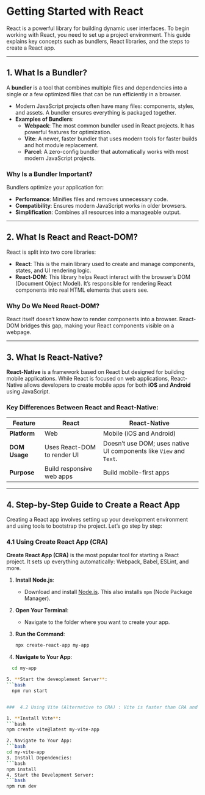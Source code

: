 # Getting Started with React

React is a powerful library for building dynamic user interfaces. To begin working with React, you need to set up a project environment. This guide explains key concepts such as bundlers, React libraries, and the steps to create a React app.

---

## 1. What Is a Bundler?

A **bundler** is a tool that combines multiple files and dependencies into a single or a few optimized files that can be run efficiently in a browser. 

- Modern JavaScript projects often have many files: components, styles, and assets. A bundler ensures everything is packaged together.
- **Examples of Bundlers**: 
  - **Webpack**: The most common bundler used in React projects. It has powerful features for optimization.
  - **Vite**: A newer, faster bundler that uses modern tools for faster builds and hot module replacement.
  - **Parcel**: A zero-config bundler that automatically works with most modern JavaScript projects.

### Why Is a Bundler Important?
Bundlers optimize your application for:
- **Performance**: Minifies files and removes unnecessary code.
- **Compatibility**: Ensures modern JavaScript works in older browsers.
- **Simplification**: Combines all resources into a manageable output.

---

## 2. What Is React and React-DOM?

React is split into two core libraries:
- **React**: This is the main library used to create and manage components, states, and UI rendering logic.
- **React-DOM**: This library helps React interact with the browser’s DOM (Document Object Model). It’s responsible for rendering React components into real HTML elements that users see.

### Why Do We Need React-DOM?
React itself doesn’t know how to render components into a browser. React-DOM bridges this gap, making your React components visible on a webpage.

---

## 3. What Is React-Native?

**React-Native** is a framework based on React but designed for building mobile applications. While React is focused on web applications, React-Native allows developers to create mobile apps for both **iOS** and **Android** using JavaScript.

### Key Differences Between React and React-Native:
| Feature         | React                         | React-Native               |
|-----------------|-------------------------------|----------------------------|
| **Platform**    | Web                           | Mobile (iOS and Android)   |
| **DOM Usage**   | Uses React-DOM to render UI   | Doesn’t use DOM; uses native UI components like `View` and `Text`. |
| **Purpose**     | Build responsive web apps     | Build mobile-first apps    |

---

## 4. Step-by-Step Guide to Create a React App

Creating a React app involves setting up your development environment and using tools to bootstrap the project. Let’s go step by step:

### 4.1 Using Create React App (CRA)
**Create React App (CRA)** is the most popular tool for starting a React project. It sets up everything automatically: Webpack, Babel, ESLint, and more.

1. **Install Node.js**:  
   - Download and install [Node.js](https://nodejs.org). This also installs `npm` (Node Package Manager).

2. **Open Your Terminal**:  
   - Navigate to the folder where you want to create your app.

3. **Run the Command**:  
   ```bash
   npx create-react-app my-app

4. **Navigate to Your App**:

  ```bash 
    cd my-app

5. **Start the deveoplement Server**:
  ```bash
    npm run start


###  4.2 Using Vite (Alternative to CRA) : Vite is faster than CRA and ideal for modern React apps.

1. **Install Vite**:
 ```bash
npm create vite@latest my-vite-app

2. Navigate to Your App:
 ```bash
cd my-vite-app
3. Install Dependencies:
 ```bash
npm install
4. Start the Development Server:
 ```bash
npm run dev

















   
